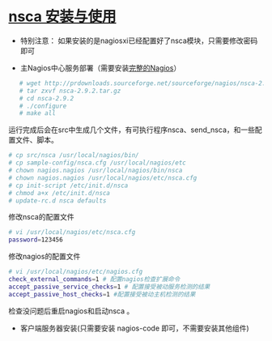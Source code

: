 # [nsca 安装与使用](https://exchange.nagios.org/directory/Addons/Passive-Checks/NSCA--2D-Nagios-Service-Check-Acceptor/details)
 - 特别注意： 如果安装的是nagiosxi已经配置好了nsca模块，只需要修改密码即可

- 主Nagios中心服务部署（需要安装[完整的Nagios](./nagios.xi.install.md)）
 ```sh
    # wget http://prdownloads.sourceforge.net/sourceforge/nagios/nsca-2.9.2.tar.gz
    # tar zxvf nsca-2.9.2.tar.gz
    # cd nsca-2.9.2
    # ./configure
    # make all
 ```
 运行完成后会在src中生成几个文件，有可执行程序nsca、send_nsca，和一些配置文件、脚本。

 ```sh
 # cp src/nsca /usr/local/nagios/bin/
 # cp sample-config/nsca.cfg /usr/local/nagios/etc
 # chown nagios.nagios /usr/local/nagios/bin/nsca
 # chown nagios.nagios /usr/local/nagios/etc/nsca.cfg
 # cp init-script /etc/init.d/nsca
 # chmod a+x /etc/init.d/nsca
 # update-rc.d nsca defaults
```

修改nsca的配置文件

```sh
# vi /usr/local/nagios/etc/nsca.cfg
password=123456
```

修改nagios的配置文件

```sh
# vi /usr/local/nagios/etc/nagios.cfg
check_external_commands=1 # 配置nagios检查扩展命令
accept_passive_service_checks=1 # 配置接受被动服务检测的结果
accept_passive_host_checks=1 #配置接受被动主机检测的结果
```

检查没问题后重启nagios和启动nsca 。

- 客户端服务器安装(只需要安装 nagios-code 即可，不需要安装其他组件)
